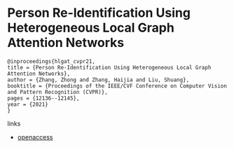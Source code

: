 # Person Re-Identification Using Heterogeneous Local Graph Attention Networks

```
@inproceedings{hlgat_cvpr21,
title = {Person Re-Identification Using Heterogeneous Local Graph Attention Networks},
author = {Zhang, Zhong and Zhang, Haijia and Liu, Shuang},
booktitle = {Proceedings of the IEEE/CVF Conference on Computer Vision and Pattern Recognition (CVPR)},
pages = {12136--12145},
year = {2021}
}
```
links
- [openaccess](http://openaccess.thecvf.com//content/CVPR2021/html/Zhang_Person_Re-Identification_Using_Heterogeneous_Local_Graph_Attention_Networks_CVPR_2021_paper.html)
